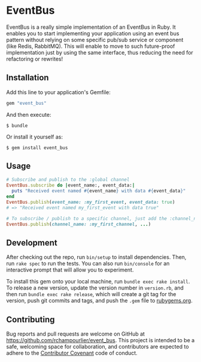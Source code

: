 # EventBus

EventBus is a really simple implementation of an EventBus in Ruby. It enables you to start implementing your application using an event bus pattern without relying on some specific pub/sub service or component (like Redis, RabbitMQ). This will enable to move to such future-proof implementation just by using the same interface, thus reducing the need for refactoring or rewrites!

## Installation

Add this line to your application's Gemfile:

```ruby
gem "event_bus"
```

And then execute:

    $ bundle

Or install it yourself as:

    $ gem install event_bus

## Usage

```ruby
# Subscribe and publish to the :global channel
EventBus.subscribe do |event_name:, event_data:|
  puts "Received event named #{event_name} with data #{event_data}"
end
EventBus.publish(event_name: :my_first_event, event_data: true)
# => "Received event named my_first_event with data true"

# To subscribe / publish to a specific channel, just add the :channel_name parameter:
EventBus.publish(channel_name: :my_first_channel, ...)
```

## Development

After checking out the repo, run `bin/setup` to install dependencies. Then, run `rake spec` to run the tests. You can also run `bin/console` for an interactive prompt that will allow you to experiment.

To install this gem onto your local machine, run `bundle exec rake install`. To release a new version, update the version number in `version.rb`, and then run `bundle exec rake release`, which will create a git tag for the version, push git commits and tags, and push the `.gem` file to [rubygems.org](https://rubygems.org).

## Contributing

Bug reports and pull requests are welcome on GitHub at https://github.com/rchampourlier/event_bus. This project is intended to be a safe, welcoming space for collaboration, and contributors are expected to adhere to the [Contributor Covenant](http://contributor-covenant.org) code of conduct.

